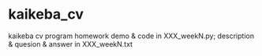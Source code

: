 # kaikeba_cv
kaikeba cv program homework
demo & code in XXX_weekN.py;
description & quesion & answer in XXX_weekN.txt
